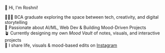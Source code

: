 👋 Hi, I'm Roshni!

👩🏻‍💻 BCA graduate exploring the space between tech, creativity, and digital storytelling  
🧠 Passionate about AI/ML, Web Dev & Building Mood-Driven Projects  
🪴 Currently designing my own *Mood Vault* of notes, visuals, and interactive projects  
💌 I share life, visuals & mood-based edits on [Instagram](https://instagram.com/roshnii.creates)
